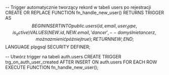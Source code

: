 -- Trigger automatycznie tworzący rekord w tabeli users po rejestracji
CREATE OR REPLACE FUNCTION fn_handle_new_user()
RETURNS TRIGGER AS $$
BEGIN
    INSERT INTO public.users (id, email, user_type, is_active)
    VALUES (
        NEW.id,
        NEW.email,
        'dancer', -- domyślnie tancerz, można zmienić później
        true
    );
    RETURN NEW;
END;
$$ LANGUAGE plpgsql SECURITY DEFINER;

-- Utwórz trigger na tabeli auth.users
CREATE TRIGGER trg_on_auth_user_created
    AFTER INSERT ON auth.users
    FOR EACH ROW
    EXECUTE FUNCTION fn_handle_new_user();
    